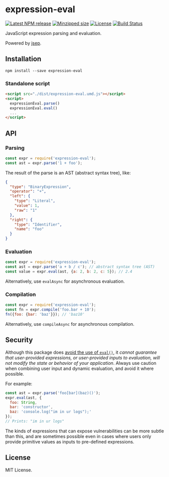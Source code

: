 # expression-eval

[![Latest NPM release](https://img.shields.io/npm/v/expression-eval.svg)](https://www.npmjs.com/package/expression-eval)
[![Minzipped size](https://badgen.net/bundlephobia/minzip/expression-eval)](https://bundlephobia.com/result?p=expression-eval)
[![License](https://img.shields.io/npm/l/expression-eval.svg)](https://github.com/donmccurdy/expression-eval/blob/master/LICENSE)
[![Build Status](https://travis-ci.com/donmccurdy/expression-eval.svg?branch=master)](https://travis-ci.com/donmccurdy/expression-eval)

JavaScript expression parsing and evaluation.

Powered by [jsep](https://github.com/soney/jsep).

## Installation

```
npm install --save expression-eval
```

### Standalone script
```html
<script src="./dist/expression-eval.umd.js"></script>
<script>
  expressionEval.parse()
  expressionEval.eval()
  ...
</script>
```

## API

### Parsing

```javascript
const expr = require('expression-eval');
const ast = expr.parse('1 + foo');
```

The result of the parse is an AST (abstract syntax tree), like:

```json
{
  "type": "BinaryExpression",
  "operator": "+",
  "left": {
    "type": "Literal",
    "value": 1,
    "raw": "1"
  },
  "right": {
    "type": "Identifier",
    "name": "foo"
  }
}
```

### Evaluation

```javascript
const expr = require('expression-eval');
const ast = expr.parse('a + b / c'); // abstract syntax tree (AST)
const value = expr.eval(ast, {a: 2, b: 2, c: 5}); // 2.4
```

Alternatively, use `evalAsync` for asynchronous evaluation.

### Compilation

```javascript
const expr = require('expression-eval');
const fn = expr.compile('foo.bar + 10');
fn({foo: {bar: 'baz'}}); // 'baz10'
```

Alternatively, use `compileAsync` for asynchronous compilation.

## Security

Although this package does [avoid the use of `eval()`](https://developer.mozilla.org/en-US/docs/Web/JavaScript/Reference/Global_Objects/eval#Do_not_ever_use_eval!), it _cannot guarantee that user-provided expressions, or user-provided inputs to evaluation, will not modify the state or behavior of your application_. Always use caution when combining user input and dynamic evaluation, and avoid it where possible.

For example:

```js
const ast = expr.parse('foo[bar](baz)()');
expr.eval(ast, {
  foo: String,
  bar: 'constructor',
  baz: 'console.log("im in ur logs");'
});
// Prints: "im in ur logs"
```

The kinds of expressions that can expose vulnerabilities can be more subtle than this, and are sometimes possible even in cases where users only provide primitive values as inputs to pre-defined expressions.

## License

MIT License.
